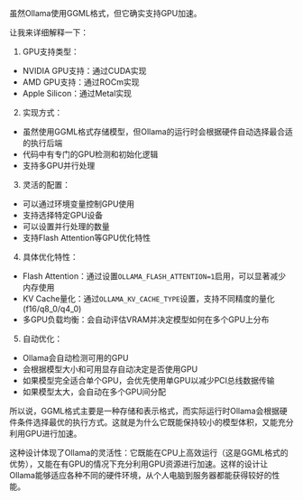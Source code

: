 虽然Ollama使用GGML格式，但它确实支持GPU加速。

让我来详细解释一下：

1. GPU支持类型：
- NVIDIA GPU支持：通过CUDA实现
- AMD GPU支持：通过ROCm实现
- Apple Silicon：通过Metal实现

2. 实现方式：
- 虽然使用GGML格式存储模型，但Ollama的运行时会根据硬件自动选择最合适的执行后端
- 代码中有专门的GPU检测和初始化逻辑
- 支持多GPU并行处理

3. 灵活的配置：
- 可以通过环境变量控制GPU使用
- 支持选择特定GPU设备
- 可以设置并行处理的数量
- 支持Flash Attention等GPU优化特性

4. 具体优化特性：
- Flash Attention：通过设置`OLLAMA_FLASH_ATTENTION=1`启用，可以显著减少内存使用
- KV Cache量化：通过`OLLAMA_KV_CACHE_TYPE`设置，支持不同精度的量化(f16/q8_0/q4_0)
- 多GPU负载均衡：会自动评估VRAM并决定模型如何在多个GPU上分布

5. 自动优化：
- Ollama会自动检测可用的GPU
- 会根据模型大小和可用显存自动决定是否使用GPU
- 如果模型完全适合单个GPU，会优先使用单GPU以减少PCI总线数据传输
- 如果模型太大，会自动在多个GPU间分配

所以说，GGML格式主要是一种存储和表示格式，而实际运行时Ollama会根据硬件条件选择最优的执行方式。这就是为什么它既能保持较小的模型体积，又能充分利用GPU进行加速。

这种设计体现了Ollama的灵活性：它既能在CPU上高效运行（这是GGML格式的优势），又能在有GPU的情况下充分利用GPU资源进行加速。这样的设计让Ollama能够适应各种不同的硬件环境，从个人电脑到服务器都能获得较好的性能。
